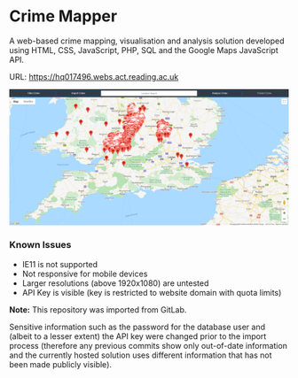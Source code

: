 # Crime Mapper
A web-based crime mapping, visualisation and analysis solution developed using HTML, CSS, JavaScript, PHP, SQL and the Google Maps JavaScript API.

URL: https://hq017496.webs.act.reading.ac.uk

![Main](images/Main.PNG)

### Known Issues ###  
* IE11 is not supported
* Not responsive for mobile devices 
* Larger resolutions (above 1920x1080) are untested
* API Key is visible (key is restricted to website domain with quota limits)

**Note:** This repository was imported from GitLab.  

Sensitive information such as the password for the database user and (albeit to a lesser extent) the API key were changed prior to the import process (therefore any previous commits show only out-of-date information and the currently hosted solution uses different information that has not been made publicly visible).
